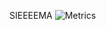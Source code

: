 SIEEEEMA
![Metrics](https://metrics.lecoq.io/szymolekk?template=classic&languages=1&introduction=1&topics=1&licenses=1&languages.limit=8&languages.sections=most-used&languages.colors=github&languages.threshold=0%25&languages.indepth=false&languages.recent.load=300&languages.recent.days=14&introduction.title=true&licenses.ratio=false&licenses.legal=true&topics.mode=starred&topics.sort=stars&topics.limit=15&config.timezone=Europe%2FWarsaw)
